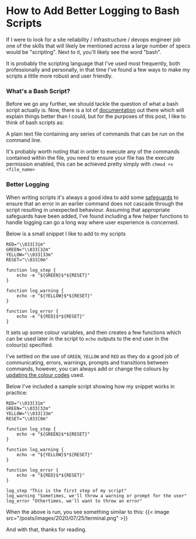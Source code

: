 # How to Add Better Logging to Bash Scripts


If I were to look for a site reliability / infrastructure / devops engineer job
one of the skills that will likely be mentioned across a large number of specs
would be "scripting". Next to it, you'll likely see the word "bash".

It is probably the scripting language that I've used most frequently, both
professionally and personally, in that time I've found a few ways to make my scripts
a little more robust and user friendly.

### What's a Bash Script?
Before we go any further, we should tackle the question of what a bash script actually is.
Now, there is a lot of [documentation](https://links.avdjian.com/shell-scripts) out
there which will explain things better than I could, but for the purposes of this post,
I like to think of bash scripts as:

A plain text file containing any series of commands that can be run on the command line.

It's probably worth noting that in order to execute any of the commands contained
within the file, you need to ensure your file has the execute permission enabled,
this can be achieved pretty simply with `chmod +x <file_name>`

### Better Logging
When writing scripts it's always a good idea to add some [safeguards](https://links.avdjian.com/bash-guards)
to ensure that an error in an earlier command does not cascade through the
script resulting in unexpected behaviour.
Assuming that appropriate safeguards have been added, I've found including a few
helper functions to handle logging can go a long way where user experience is
concerned.

Below is a small snippet I like to add to my scripts

```
RED="\\033[31m"
GREEN="\\033[32m"
YELLOW="\\033[33m"
RESET="\\033[0m"

function log_step {
    echo -e "${GREEN}$*${RESET}"
}

function log_warning {
    echo -e "${YELLOW}$*${RESET}"
}

function log_error {
    echo -e "${RED}$*${RESET}"
}
```
It sets up some colour variables, and then creates a few functions which can
be used later in the script to `echo` outputs to the end user in the colour(s) specified.

I've settled on the use of `GREEN`, `YELLOW` and `RED` as they do a good
job of communicating, errors, warnings, prompts and transitions between commands,
however, you can always add or change the colours by [updating the colour codes](https://links.avdjian.com/terminal-colours)
used.

Below I've included a sample script showing how my snippet works in practice:

```
RED="\\033[31m"
GREEN="\\033[32m"
YELLOW="\\033[33m"
RESET="\\033[0m"

function log_step {
    echo -e "${GREEN}$*${RESET}"
}

function log_warning {
    echo -e "${YELLOW}$*${RESET}"
}

function log_error {
    echo -e "${RED}$*${RESET}"
}

log_step "This is the first step of my script"
log_warning "Sometimes, we'll throw a warning or prompt for the user"
log_error "Othertimes, we'll want to throw an error"
```

When the above is run, you see something similar to this:
{{< image src="/posts/images/2020/07/25/terminal.png" >}}

And with that, thanks for reading.

